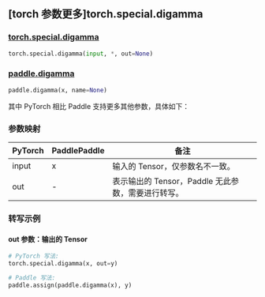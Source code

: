 ## [torch 参数更多]torch.special.digamma

### [torch.special.digamma](https://pytorch.org/docs/1.13/special.html#torch.special.digamma)

```python
torch.special.digamma(input, *, out=None)
```

### [paddle.digamma](https://www.paddlepaddle.org.cn/documentation/docs/zh/api/paddle/digamma_cn.html)

```python
paddle.digamma(x, name=None)
```

其中 PyTorch 相比 Paddle 支持更多其他参数，具体如下：

### 参数映射

| PyTorch | PaddlePaddle | 备注                                               |
| ------- | ------------ | -------------------------------------------------- |
| input   | x            | 输入的 Tensor，仅参数名不一致。                    |
| out     | -            | 表示输出的 Tensor，Paddle 无此参数，需要进行转写。 |

### 转写示例

#### out 参数：输出的 Tensor

```python
# PyTorch 写法:
torch.special.digamma(x, out=y)

# Paddle 写法:
paddle.assign(paddle.digamma(x), y)
```
